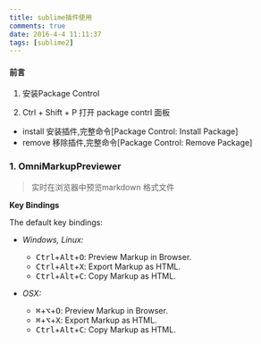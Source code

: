 ```yaml
---
title: sublime插件使用
comments: true
date: 2016-4-4 11:11:37
tags: [sublime2]
---
```


#### 前言
1. 安装Package Control

2. Ctrl + Shift + P 打开 package contrl 面板
  - install 安装插件,完整命令[Package Control: Install Package]
  - remove 移除插件,完整命令[Package Control: Remove Package]


### 1. OmniMarkupPreviewer

> 实时在浏览器中预览markdown 格式文件

**Key Bindings**
  
  The default key bindings:
  
  * *Windows, Linux:*
  
    * <kbd>Ctrl</kbd>+<kbd>Alt</kbd>+<kbd>O</kbd>: Preview Markup in Browser.
    * <kbd>Ctrl</kbd>+<kbd>Alt</kbd>+<kbd>X</kbd>: Export Markup as HTML.
    * <kbd>Ctrl</kbd>+<kbd>Alt</kbd>+<kbd>C</kbd>: Copy Markup as HTML.
  
  * *OSX:*
  
    * <kbd>⌘</kbd>+<kbd>⌥</kbd>+<kbd>O</kbd>: Preview Markup in Browser.
    * <kbd>⌘</kbd>+<kbd>⌥</kbd>+<kbd>X</kbd>: Export Markup as HTML.
    * <kbd>Ctrl</kbd>+<kbd>Alt</kbd>+<kbd>C</kbd>: Copy Markup as HTML.
  
  